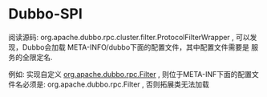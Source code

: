 # Dubbo-SPI
阅读源码: org.apache.dubbo.rpc.cluster.filter.ProtocolFilterWrapper , 可以发现，Dubbo会加载 META-INFO/dubbo下面的配置文件，其中配置文件需要是 服务的全限定名.

例如: 实现自定义 [org.apache.dubbo.rpc.Filter](./../../003.DUBBO-INTERNAL/000.DUBBO-Filter/000.从DUBBO启动分析Filter的解析与加载.md) , 则位于META-INF下面的配置文件名必须是: org.apache.dubbo.rpc.Filter , 否则拓展类无法加载

